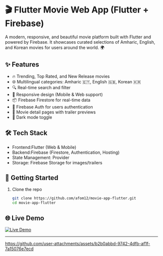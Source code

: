 # 🎬 Flutter Movie Web App (Flutter + Firebase)

A modern, responsive, and beautiful movie platform built with Flutter and powered by Firebase. It showcases curated selections of Amharic, English, and Korean movies for users around the world. 🌍

## ✨ Features


- 🔥 Trending, Top Rated, and New Release movies
- 🌐 Multilingual categories: Amharic 🇪🇹, English 🇬🇧, Korean 🇰🇷
- 🔍 Real-time search and filter
- 📱 Responsive design (Mobile & Web support)
- 📦 Firebase Firestore for real-time data
- 🔐 Firebase Auth for users authentication
- 🎥 Movie detail pages with trailer previews
- 🌙 Dark mode toggle

## 🛠️ Tech Stack

- Frontend:Flutter (Web & Mobile)
- Backend:Firebase (Firestore, Authentication, Hosting)
- State Management: Provider
- Storage: Firebase Storage for images/trailers

## 🚀 Getting Started

1. Clone the repo
   ```bash
   git clone https://github.com/afom12/movie-app-flutter.git
   cd movie-app-flutter

## 🌐 Live Demo
[![Live Demo](https://img.shields.io/badge/Demo-Live-green)](https://github.com/afom12/Flutter_Movie_Web)

___________________________________________________________________________________________________________________________

https://github.com/user-attachments/assets/b2b0abbd-9742-4dfb-af1f-7a15076e7ecd
